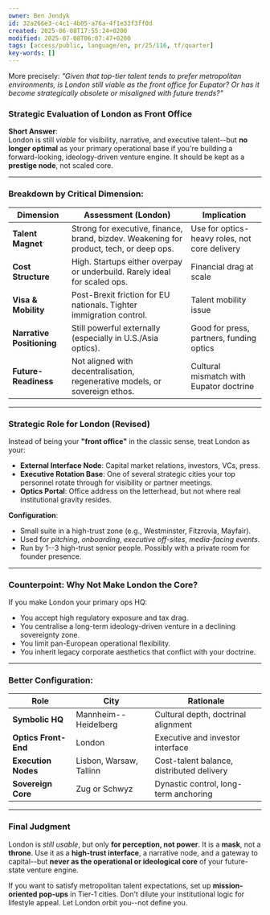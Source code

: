 ```yaml
---
owner: Ben Jendyk
id: 32a266e3-c4c1-4b05-a76a-4f1e33f3ff0d
created: 2025-06-08T17:55:24+0200
modified: 2025-07-08T06:07:47+0200
tags: [access/public, language/en, pr/25/116, tf/quarter]
key-words: []
---
```


More precisely: _"Given that top-tier talent tends to prefer metropolitan environments, is London still viable as the front office for Eupator? Or has it become strategically obsolete or misaligned with future trends?"_

### Strategic Evaluation of **London as Front Office**

**Short Answer**:  
London is still _viable_ for visibility, narrative, and executive talent--but **no longer optimal** as your primary operational base if you're building a forward-looking, ideology-driven venture engine. It should be kept as a **prestige node**, not scaled core.
* * *

### Breakdown by Critical Dimension:

| Dimension | Assessment (London) | Implication | 
| ---- | ---- | ----  |
| **Talent Magnet** | Strong for executive, finance, brand, bizdev. Weakening for product, tech, or deep ops. | Use for optics-heavy roles, not core delivery | 
| **Cost Structure** | High. Startups either overpay or underbuild. Rarely ideal for scaled ops. | Financial drag at scale | 
| **Visa & Mobility** | Post-Brexit friction for EU nationals. Tighter immigration control. | Talent mobility issue | 
| **Narrative Positioning** | Still powerful externally (especially in U.S./Asia optics). | Good for press, partners, funding optics | 
| **Future-Readiness** | Not aligned with decentralisation, regenerative models, or sovereign ethos. | Cultural mismatch with Eupator doctrine | 
* * *

### Strategic Role for London (Revised)

Instead of being your **"front office"** in the classic sense, treat London as your:
- **External Interface Node**: Capital market relations, investors, VCs, press.
- **Executive Rotation Base**: One of several strategic cities your top personnel rotate through for visibility or partner meetings.
- **Optics Portal**: Office address on the letterhead, but not where real institutional gravity resides.

**Configuration**:

- Small suite in a high-trust zone (e.g., Westminster, Fitzrovia, Mayfair).
- Used for _pitching_, _onboarding_, _executive off-sites_, _media-facing events_.
- Run by 1--3 high-trust senior people. Possibly with a private room for founder presence.
* * *

### Counterpoint: Why Not Make London the Core?

If you make London your primary ops HQ:

- You accept high regulatory exposure and tax drag.
- You centralise a long-term ideology-driven venture in a declining sovereignty zone.
- You limit pan-European operational flexibility.
- You inherit legacy corporate aesthetics that conflict with your doctrine.
* * *

### Better Configuration:

| Role | City | Rationale | 
| ---- | ---- | ----  |
| **Symbolic HQ** | Mannheim--Heidelberg | Cultural depth, doctrinal alignment | 
| **Optics Front-End** | London | Executive and investor interface | 
| **Execution Nodes** | Lisbon, Warsaw, Tallinn | Cost-talent balance, distributed delivery | 
| **Sovereign Core** | Zug or Schwyz | Dynastic control, long-term anchoring | 
* * *

### Final Judgment

London is _still usable_, but only **for perception, not power**. It is a **mask**, not a **throne**. Use it as a **high-trust interface**, a narrative node, and a gateway to capital--but **never as the operational or ideological core** of your future-state venture engine.

If you want to satisfy metropolitan talent expectations, set up **mission-oriented pop-ups** in Tier-1 cities. Don't dilute your institutional logic for lifestyle appeal. Let London orbit you--not define you.